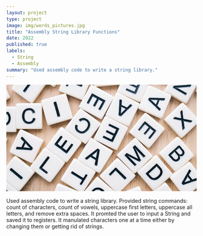 ```yaml
---
layout: project
type: project
image: img/words_pictures.jpg
title: "Assembly String Library Functions"
date: 2022
published: true
labels:
  - String
  - Assembly
summary: "Used assembly code to write a string library."
---
```


<img class="img-fluid" src="../img/words_pictures.jpg">

Used assembly code to write a string library. Provided string commands: count of characters, count of vowels, uppercase first letters, uppercase all letters, and remove extra spaces. 
It promted the user to input a String and saved it to registers. It manulated characters one at a time either by changing them or getting rid of strings.
